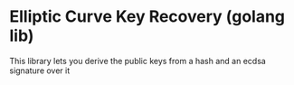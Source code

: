 # Elliptic Curve Key Recovery (golang lib)

This library lets you derive the public keys from a hash and
an ecdsa signature over it

